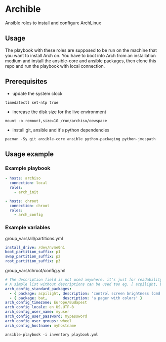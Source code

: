 # Archible

Ansible roles to install and configure ArchLinux

## Usage

The playbook with these roles are supposed to be run on the machine that you want to install Arch on.
You have to boot into Arch from an installation medium and install the ansible-core and ansible packages, then clone this repo and run the playbook with local connection.

## Prerequisites

* update the system clock

```shell
timedatectl set-ntp true
```

* increase the disk size for the live environment

```shell
mount -o remount,size=1G /run/archiso/cowspace
```

* install git, ansible and it's python dependencies

```shell
pacman -Sy git ansible-core ansible python-packaging python-jmespath
```

## Usage example

### Example playbook

```yaml
- hosts: archiso
  connection: local
  roles:
    - arch_init

- hosts: chroot
  connection: chroot
  roles:
    - arch_config
```

### Example variables

group_vars/all/partitions.yml

```yaml
install_drive: /dev/nvme0n1
boot_partition_suffix: p1
swap_partition_suffix: p2
root_partition_suffix: p3
```

group_vars/chroot/config.yml

```yaml
# The description field is not used anywhere, it's just for readability. 
# A simple list without descriptions can be used too eg. [ acpilight, bat ]
arch_config_standard_packages:
  - { package: acpilight, description: 'control screen brightness (cmd: xbacklight)' }
  - { package: bat,       description: 'a pager with colors' }
arch_config_timezone: Europe/Budapest
arch_config_locale: en_US.UTF-8
arch_config_user_name: myuser
arch_config_user_password: mypassword
arch_config_user_groups: wheel
arch_config_hostname: myhostname
```

```shell
ansible-playbook -i inventory playbook.yml
```

